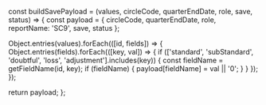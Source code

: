 const buildSavePayload = (values, circleCode, quarterEndDate, role, save, status) => {
  const payload = { circleCode, quarterEndDate, role, reportName: 'SC9', save, status };

  Object.entries(values).forEach(([id, fields]) => {
    Object.entries(fields).forEach(([key, val]) => {
      if (['standard', 'subStandard', 'doubtful', 'loss', 'adjustment'].includes(key)) {
        const fieldName = getFieldName(id, key);
        if (fieldName) {
          payload[fieldName] = val || '0';
        }
      }
    });
  });

  return payload;
};